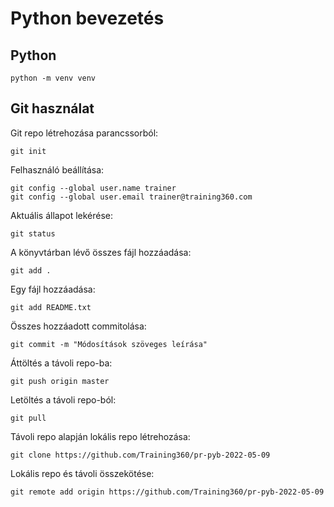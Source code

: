 # Python bevezetés

## Python

```
python -m venv venv
```

## Git használat

Git repo létrehozása parancssorból:

```
git init
```

Felhasználó beállítása:

```
git config --global user.name trainer
git config --global user.email trainer@training360.com
```

Aktuális állapot lekérése:

```
git status
```

A könyvtárban lévő összes fájl hozzáadása:

```
git add .
```

Egy fájl hozzáadása:

```
git add README.txt
```

Összes hozzáadott commitolása:

```
git commit -m "Módosítások szöveges leírása"
```

Áttöltés a távoli repo-ba:

```
git push origin master
```

Letöltés a távoli repo-ból:

```
git pull
```

Távoli repo alapján lokális repo létrehozása:

```
git clone https://github.com/Training360/pr-pyb-2022-05-09
```

Lokális repo és távoli összekötése:

```
git remote add origin https://github.com/Training360/pr-pyb-2022-05-09
```

